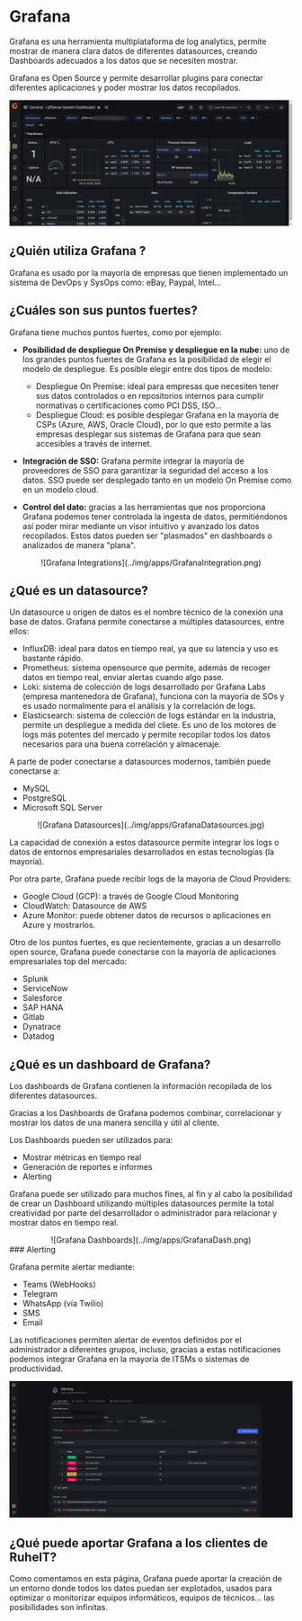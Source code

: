 # Grafana

Grafana es una herramienta multiplataforma de log analytics, permite mostrar de manera clara datos de diferentes datasources, creando Dashboards adecuados a los datos que se necesiten mostrar.

Grafana es Open Source y permite desarrollar plugins para conectar diferentes aplicaciones y poder mostrar los datos recopilados.

![Grafana Dashboard](../img/apps/GrafanaMain.png)

## ¿Quién utiliza Grafana ?

Grafana es usado por la mayoría de empresas que tienen implementado un sistema de DevOps y SysOps como: eBay, Paypal, Intel...

## ¿Cuáles son sus puntos fuertes?

Grafana tiene muchos puntos fuertes, como por ejemplo:

* **Posibilidad de despliegue On Premise y despliegue en la nube:** uno de los grandes puntos fuertes de Grafana es la posibilidad de elegir el modelo de despliegue. Es posible elegir entre dos tipos de modelo:
    * Despliegue On Premise: ideal para empresas que necesiten tener sus datos controlados o en repositorios internos para cumplir normativas o certificaciones como PCI DSS, ISO...
    * Despliegue Cloud: es posible desplegar Grafana en la mayoría de CSPs (Azure, AWS, Oracle Cloud), por lo que esto permite a las empresas desplegar sus sistemas de Grafana para que sean accesibles a través de internet.

* **Integración de SSO:** Grafana permite integrar la mayoría de proveedores de SSO para garantizar la seguridad del acceso a los datos. SSO puede ser desplegado tanto en un modelo On Premise como en un modelo cloud. 

* **Control del dato:** gracias a las herramientas que nos proporciona Grafana podemos tener controlada la ingesta de datos, permitiéndonos así poder mirar mediante un visor intuitivo y avanzado los datos recopilados. Estos datos pueden ser "plasmados" en dashboards o analizados de manera "plana".

<center>
![Grafana Integrations](../img/apps/GrafanaIntegration.png)
</center>

## ¿Qué es un datasource?

Un datasource u origen de datos es el nombre técnico de la conexión una base de datos. Grafana permite conectarse a múltiples datasources, entre ellos:

* InfluxDB: ideal para datos en tiempo real, ya que su latencia y uso es bastante rápido.
* Prometheus: sistema opensource que permite, además de recoger datos en tiempo real, enviar alertas cuando algo pase.
* Loki: sistema de colección de logs desarrollado por Grafana Labs (empresa mantenedora de Grafana), funciona con la mayoría de SOs y es usado normalmente para el análisis y la correlación de logs.
* Elasticsearch: sistema de colección de logs estándar en la industria, permite un despliegue a medida del cliete. Es uno de los motores de logs más potentes del mercado y permite recopilar todos los datos necesarios para una buena correlación y almacenaje.

A parte de poder conectarse a datasources modernos, también puede conectarse a:

* MySQL
* PostgreSQL
* Microsoft SQL Server

<center>
![Grafana Datasources](../img/apps/GrafanaDatasources.jpg)
</center>

La capacidad de conexión a estos datasource permite integrar los logs o datos de entornos empresariales desarrollados en estas tecnologías (la mayoría).

Por otra parte, Grafana puede recibir logs de la mayoría de Cloud Providers:

* Google Cloud (GCP): a través de Google Cloud Monitoring
* CloudWatch: Datasource de AWS
* Azure Monitor: puede obtener datos de recursos o aplicaciones en Azure y mostrarlos.

Otro de los puntos fuertes, es que recientemente, gracias a un desarrollo open source, Grafana puede conectarse con la mayoría de aplicaciones empresariales top del mercado:

* Splunk
* ServiceNow
* Salesforce
* SAP HANA
* Gitlab
* Dynatrace
* Datadog

## ¿Qué es un dashboard de Grafana?

Los dashboards de Grafana contienen la información recopilada de los diferentes datasources.

Gracias a los Dashboards de Grafana podemos combinar, correlacionar y mostrar los datos de una manera sencilla y útil al cliente.

Los Dashboards pueden ser utilizados para:

* Mostrar métricas en tiempo real
* Generación de reportes e informes
* Alerting

Grafana puede ser utilizado para muchos fines, al fin y al cabo la posibilidad de crear un Dashboard utilizando múltiples datasources permite la total creatividad por parte del desarrollador o administrador para relacionar y mostrar datos en tiempo real.

<center>
![Grafana Dashboards](../img/apps/GrafanaDash.png)
</center>
### Alerting

Grafana permite alertar mediante:

* Teams (WebHooks)
* Telegram
* WhatsApp (vía Twilio)
* SMS
* Email

Las notificaciones permiten alertar de eventos definidos por el administrador a diferentes grupos, incluso, gracias a estas notificaciones podemos integrar Grafana en la mayoría de ITSMs o sistemas de productividad.

![Grafana Rules](../img/apps/GrafanaRules.png)

## ¿Qué puede aportar Grafana a los clientes de RuheIT?

Como comentamos en esta página, Grafana puede aportar la creación de un entorno donde todos los datos puedan ser explotados, usados para optimizar o monitorizar equipos informáticos, equipos de técnicos... las posibilidades son infinitas.



